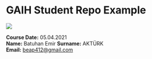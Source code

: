 # GAIH Student Repo Example
![](img/newlogo.png)

**Course Date:** 05.04.2021  
**Name:** Batuhan Emir 
**Surname:** AKTÜRK  
**Email:** beap412@gmail.com 
 
